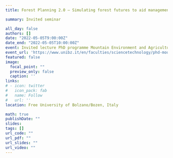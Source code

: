 ```yaml
---
title: Forest Planning 2.0 – Simulating forest futures to aid management decisions

summary: Invited seminar 

all_day: false
authors: []
date: "2022-05-05T9:00:00Z"
date_end: "2022-05-05T10:00:00Z"
event: Invited lecture PhD programme Mountain Environment and Agriculture 
event_url: 'https://www.unibz.it/en/faculties/sciencetechnology/phd-mountain-environment-agriculture/'
featured: false
image:
  focal_point: ""
  preview_only: false
  caption: ''
links:
# - icon: twitter
#   icon_pack: fab
#   name: Follow
#   url: ''
location: Free University of Bolzano/Bozen, Italy

math: true
publishDate: ""
slides: 
tags: []
url_code: ""
url_pdf: ""
url_slides: ""
url_video: ""
---
```

